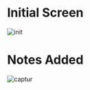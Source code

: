 # Initial Screen

![init](https://user-images.githubusercontent.com/60378949/132949816-e9303c55-9e53-4d8e-ba21-cb3242eec7b6.PNG)

# Notes Added

![captur](https://user-images.githubusercontent.com/60378949/132949814-ad406a17-9785-483e-b5a3-805120280c44.PNG)
